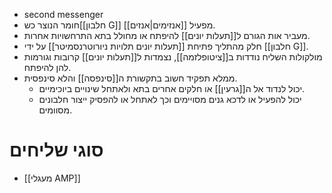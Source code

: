 - second messenger
- חומר הנוצר כש[[חלבון G]] מפעיל [[אנזימים|אנזים]].
- מעביר אות הגורם ל[[תעלות יונים]] להיפתח או מחולל בתא התרחשויות אחרות.
- חלק מהתליך פתיחת [[תעלות יונים תלויות ניורוטרנסמיטר]] על ידי [[חלבון G]].
- מולקולות השליח נודדות ב[[ציטופלזמה]], נצמדות ל[[תעלות יונים]] קרובות וגורמות להן להיפתח.
- ממלא תפקיד חשוב בתקשורת ה[[סינפסה]] והלא סינפסית.
  - יכול לנדוד אל ה[[גרעין]] או חלקים אחרים בתא ולאתחל שינויים ביוכימיים.
  - יכול להפעיל או לדכא גנים מסויימים וכך לאתחל או להפסיק ייצור חלבונים מסוומים.
# סוגי שליחים
- [[מעגלי AMP]]